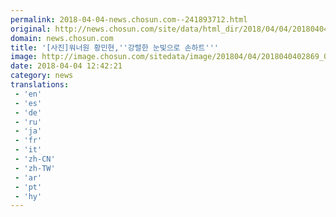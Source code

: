 ```yaml
---
permalink: 2018-04-04-news.chosun.com--241893712.html
original: http://news.chosun.com/site/data/html_dir/2018/04/04/2018040402956.html
domain: news.chosun.com
title: '[사진]워너원 황민현,''강렬한 눈빛으로 손하트'''
image: http://image.chosun.com/sitedata/image/201804/04/2018040402869_0.jpg
date: 2018-04-04 12:42:21
category: news
translations: 
 - 'en'
 - 'es'
 - 'de'
 - 'ru'
 - 'ja'
 - 'fr'
 - 'it'
 - 'zh-CN'
 - 'zh-TW'
 - 'ar'
 - 'pt'
 - 'hy'
---
```


